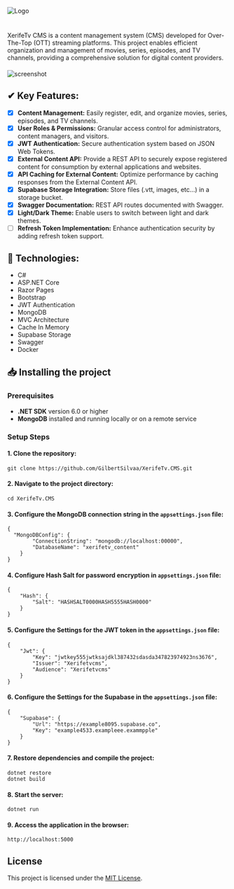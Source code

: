 ![Logo](https://i.ibb.co/whNKg9YH/logo.png)
#

XerifeTv CMS is a content management system (CMS) developed for Over-The-Top (OTT) streaming platforms. This project enables efficient organization and management of movies, series, episodes, and TV channels, providing a comprehensive solution for digital content providers.

####
![screenshot](https://i.ibb.co/tp5h40F5/Screenshot-from-2025-03-12-18-53-08.png)

####
## ✔ Key Features:
- [X]  **Content Management:** Easily register, edit, and organize movies, series, episodes, and TV channels.  
- [X]  **User Roles & Permissions:** Granular access control for administrators, content managers, and visitors.  
- [X]  **JWT Authentication:** Secure authentication system based on JSON Web Tokens.  
- [X]  **External Content API:** Provide a REST API to securely expose registered content for consumption by external applications and websites.  
- [X]  **API Caching for External Content:** Optimize performance by caching responses from the External Content API. 
- [X]  **Supabase Storage Integration:** Store files (.vtt, images, etc...) in a storage bucket.  
- [X]  **Swagger Documentation:** REST API routes documented with Swagger.  
- [X]  **Light/Dark Theme:** Enable users to switch between light and dark themes.
- [ ]  **Refresh Token Implementation:** Enhance authentication security by adding refresh token support.  
## 🚀 Technologies:
- C#
- ASP.NET Core
- Razor Pages
- Bootstrap
- JWT Authentication
- MongoDB
- MVC Architecture
- Cache In Memory
- Supabase Storage
- Swagger
- Docker

## 📥 Installing the project

### Prerequisites

- **.NET SDK** version 6.0 or higher
- **MongoDB** installed and running locally or on a remote service

### Setup Steps


#### 1. Clone the repository:
    git clone https://github.com/GilbertSilvaa/XerifeTv.CMS.git


#### 2. Navigate to the project directory:
    cd XerifeTv.CMS

#### 3. Configure the MongoDB connection string in the `appsettings.json` file:
    {
      "MongoDBConfig": {
            "ConnectionString": "mongodb://localhost:00000",
            "DatabaseName": "xerifetv_content"
        }
    }

#### 4. Configure Hash Salt for password encryption in `appsettings.json` file:
    {
        "Hash": {
            "Salt": "HASHSALT0000HASH5555HASH0000"
        }
    }

#### 5. Configure the Settings for the JWT token in the `appsettings.json` file:
    {
        "Jwt": {
            "Key": "jwtkey555jwtksajdkl387432sdasda347823974923ns3676",
            "Issuer": "Xerifetvcms",
            "Audience": "Xerifetvcms"
        }
    }

#### 6. Configure the Settings for the Supabase in the `appsettings.json` file:
    {
        "Supabase": {
            "Url": "https://example8095.supabase.co",
            "Key": "example4533.exampleee.exammpple"
        }
    }

#### 7. Restore dependencies and compile the project:
    dotnet restore
    dotnet build


#### 8. Start the server:
    dotnet run


#### 9. Access the application in the browser:
    http://localhost:5000

## License

This project is licensed under the [MIT License](LICENSE).
